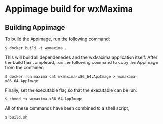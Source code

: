 Appimage build for wxMaxima
===========================

Building Appimage
-----------------

To build the Appimage, run the following command:

```
$ docker build -t wxmaxima .
```

This will build all dependenecies and the wxMaxima application itself.
After the build has completed, run the following command to copy the
Appimage from the container:

```
$ docker run maxima cat wxmaxima-x86_64.AppImage > wxmaxima-x86_64.AppImage
```

Finally, set the executable flag so that the executable can be run:

```
$ chmod +x wxmaxima-x86_64.AppImage
```

All of these commands have been combined to a shell script,

```
$ build.sh
```

